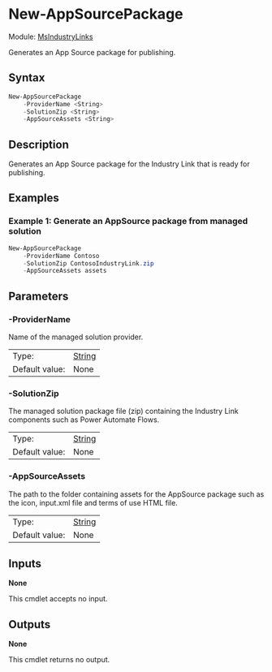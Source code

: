 # New-AppSourcePackage

Module: [MsIndustryLinks](../../README.md)

Generates an App Source package for publishing.

## Syntax

```powershell
New-AppSourcePackage
    -ProviderName <String>
    -SolutionZip <String>
    -AppSourceAssets <String>
```

## Description

Generates an App Source package for the Industry Link that is ready for publishing.

## Examples

### Example 1: Generate an AppSource package from managed solution

```powershell
New-AppSourcePackage
    -ProviderName Contoso
    -SolutionZip ContosoIndustryLink.zip
    -AppSourceAssets assets
```

## Parameters

### -ProviderName

Name of the managed solution provider.

|                |                                                                                                                       |
| -------------- | --------------------------------------------------------------------------------------------------------------------- |
| Type:          | [String](https://learn.microsoft.com/en-us/powershell/scripting/lang-spec/chapter-04?view=powershell-7.3#431-strings) |
| Default value: | None                                                                                                                  |

### -SolutionZip

The managed solution package file (zip) containing the Industry Link components such as Power Automate Flows.

|                |                                                                                                                       |
| -------------- | --------------------------------------------------------------------------------------------------------------------- |
| Type:          | [String](https://learn.microsoft.com/en-us/powershell/scripting/lang-spec/chapter-04?view=powershell-7.3#431-strings) |
| Default value: | None                                                                                                                  |

### -AppSourceAssets

The path to the folder containing assets for the AppSource package such as the icon, input.xml file and terms of use HTML file.

|                |                                                                                                                       |
| -------------- | --------------------------------------------------------------------------------------------------------------------- |
| Type:          | [String](https://learn.microsoft.com/en-us/powershell/scripting/lang-spec/chapter-04?view=powershell-7.3#431-strings) |
| Default value: | None                                                                                                                  |

## Inputs

**None**

This cmdlet accepts no input.

## Outputs

**None**

This cmdlet returns no output.
